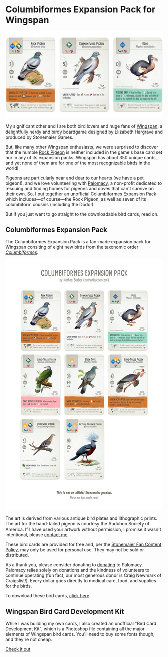 # Columbiformes Expansion Pack for Wingspan

![3 fan-made Wingpsan bird cards: Rock Pigeon, Common Wood Pigeon, and Dodo](./img/pigeons-header.jpg)

My significant other and I are both bird lovers and huge fans of [Wingspan](https://stonemaiergames.com/games/wingspan), a delightfully nerdy and birdy boardgame designed by Elizabeth Hargrave and produced by Stonemaier Games.

But, like many other Wingspan enthusiasts, we were surprised to discover that the humble [Rock Pigeon](https://en.wikipedia.org/wiki/Rock_dove) is neither included in the game's base card set nor in any of its expansion packs. Wingspan has about 350 unique cards, and yet none of them are for one of the most recognizable birds in the world!

Pigeons are particularly near and dear to our hearts (we have a pet pigeon!), and we love volunteering with [Palomacy](https://pigeonrescue.org), a non-profit dedicated to rescuing and finding homes for pigeons and doves that can't survive on their own. So, I put together an unofficial Columbiformes Expansion Pack which includes—of course—the Rock Pigeon, as well as seven of its columbiform cousins (including the Dodo!).

But if you just want to go straight to the downloadable bird cards, read on.


## Columbiformes Expansion Pack

The Columbiformes Expansion Pack is a fan-made expansion pack for Wingspan consiting of eight new birds from the taxonomic order [_Columbiformes_](https://en.wikipedia.org/wiki/Columbidae).

![](./img/pigeons-all.jpg)

The art is derived from various antique bird plates and lithographic prints. The art for the band-tailed pigeon is courtesy the Audubon Society of America. If I have used your artwork without permission, I promise it wasn't intentional, please [contact me](mailto:hello@nathanbuchar.com).

These bird cards are provided for free and, per the [Stonemaier Fan Content Policy](https://www.dropbox.com/sh/f2tekc23yvb27w3/AAAVq1zuMLLiaHFwTtUF9Vp3a/Card%20Frames?dl=0&preview=Stonemaier+Fan+Content+Policy+(Read+First).rtf&subfolder_nav_tracking=1), may only be used for personal use. They may not be sold or distributed.

As a thank you, please consider donating to [donating](https://www.pigeonrescue.org/donate/) to Palomacy. Palomacy relies solely on donations and the kindness of volunteers to continue operating (fun fact, our most generous donor is Craig Newmark of Craigslist!). Every dollar goes directly to medical care, food, and supplies for the birds.

To download these bird cards, [click here](https://github.com/nathanbuchar/wingspan-columbiformes-expansion/releases).


## Wingspan Bird Card Development Kit

While I was building my own cards, I also created an unofficial "Bird Card Development Kit", which is a Photoshop file containing all the major elements of Wingspan bird cards. You'll need to buy some fonts though, and they're not cheap.

[Check it out](https://github.com/nathanbuchar/wingspan-bird-card-dev-kit)
